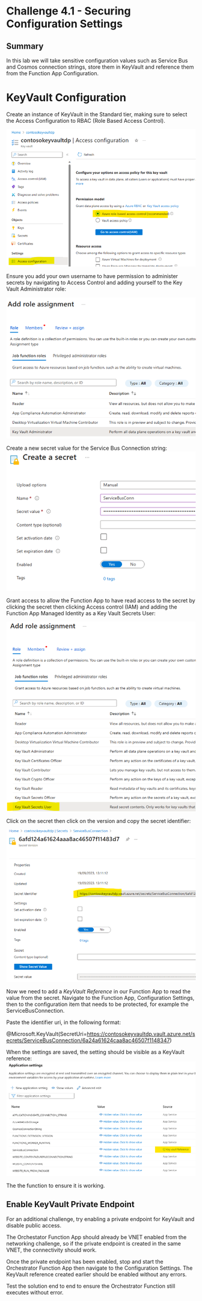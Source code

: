 # Challenge 4.1 - Securing Configuration Settings

## Summary
In this lab we will take  sensitive configuration values such as Service Bus and Cosmos connection strings, store them in KeyVault and reference them from the Function App Configuration.


# KeyVault Configuration
Create an instance of KeyVault in the Standard tier, making sure to select the Access Configuration to RBAC (Role Based Access Control).

![KeyVault Config](<images/Keyvault Access Configuration.png>)

Ensure you add your own username to have permission to administer secrets by navigating to Access Control and adding yourself to the Key Vault Administrator role:

![Add Role Assignment](<images/KeyVault - Add Role Assignment.png>)

Create a new secret value for the Service Bus Connection string:
![Create Secret](<images/KeyVault - Create Secret.png>)

Grant access to allow the Function App to have read access to the secret by clicking the secret then clicking Access control (IAM) and adding the Function App Managed Identity as a Key Vault Secrets User:

![Secret Role](<images/KeyVault - Add Role Assingment Secret.png>)

Click on the secret then click on the version and copy the secret identifier:

![Secret Identifier](<images/KeyVault - Secret Identifier.png>)

Now we need to add a *KeyVault Reference* in our Function App to read the value from the secret. Navigate to the Function App, Configuration Settings, then to the configuration item that needs to be protected, for example the ServiceBusConnection.

Paste the identifier uri, in the following format:

@Microsoft.KeyVault(SecretUri=https://contosokeyvaultdp.vault.azure.net/secrets/ServiceBusConnection/6a24a61624caa8ac46507f1148347)

When the settings are saved, the setting should be visible as a KeyVault reference:
![KeyVault Reference](<images/Function App - KeyVauly Reference.png>)

The the function to ensure it is working.

## Enable KeyVault Private Endpoint
For an additional challenge, try enabling a private endpoint for KeyVault and disable public access. 

The Orchestator Function App should already be VNET enabled from the networking challenge, so if the private endpoint is created in the same VNET, the connectivity should work.

Once the private endpoint has been enabled, stop and start the Orchestrator Function App then navigate to the Configuration Settings. The KeyVault reference created earlier should be enabled without any errors.

Test the solution end to end to ensure the Orchestrator Function still executes without error.

